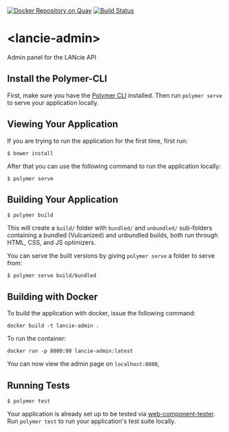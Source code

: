[![Docker Repository on Quay](https://quay.io/repository/areafiftylan/lancie-admin/status "Docker Repository on Quay")](https://quay.io/repository/areafiftylan/lancie-admin) [![Build Status](https://travis-ci.org/AreaFiftyLAN/lancie-admin.svg?branch=master)](https://travis-ci.org/AreaFiftyLAN/lancie-admin)
# \<lancie-admin\>

Admin panel for the LANcie API

## Install the Polymer-CLI

First, make sure you have the [Polymer CLI](https://www.npmjs.com/package/polymer-cli) installed. Then run `polymer serve` to serve your application locally.

## Viewing Your Application

If you are trying to run the application for the first time, first run:

```
$ bower install
```

After that you can use the following command to run the application locally:

```
$ polymer serve
```


## Building Your Application

```
$ polymer build
```

This will create a `build/` folder with `bundled/` and `unbundled/` sub-folders
containing a bundled (Vulcanized) and unbundled builds, both run through HTML,
CSS, and JS optimizers.

You can serve the built versions by giving `polymer serve` a folder to serve
from:

```
$ polymer serve build/bundled
```

## Building with Docker

To build the application with docker, issue the following command:
```
docker build -t lancie-admin .
```

To run the container:
```
docker run -p 8080:80 lancie-admin:latest
```

You can now view the admin page on `localhost:8080`,

## Running Tests

```
$ polymer test
```

Your application is already set up to be tested via [web-component-tester](https://github.com/Polymer/web-component-tester). Run `polymer test` to run your application's test suite locally.
